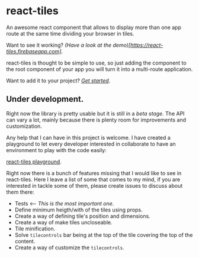 # react-tiles

An awesome react component that allows to display more than one app route at the same time dividing your browser in tiles.

Want to see it working? *(Have a look at the demo)[https://react-tiles.firebaseapp.com]*.

react-tiles is thought to be simple to use, so just adding the component to the root component of your app you will turn it into a multi-route application.

Want to add it to your project? *[Get started](https://react-tiles.firebaseapp.com)*.

## Under development.
Right now the library is pretty usable but it is still in a *beta stage*. The API can vary a lot, mainly because there is plenty room for improvements and customization.

Any help that I can have in this project is welcome. I have created a playground to let every developer interested in collaborate to have an environment to play with the code easily:

[react-tiles playground](https://github.com/arqex/react-tiles-playground).

Right now there is a bunch of features missing that I would like to see in react-tiles. Here I leave a list of some that comes to my mind, if you are interested in tackle some of them, please create issues to discuss about them there:

* Tests <-- *This is the most important one*.
* Define minimum heigth/with of the tiles using props.
* Create a way of defining tile's position and dimensions.
* Create a way of make tiles uncloseable.
* Tile minification.
* Solve `tilecontrols` bar being at the top of the tile covering the top of the content.
* Create a way of customize the `tilecontrols`.
